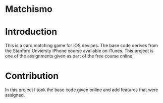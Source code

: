 # Matchismo

# Introduction
This is a card matching game for iOS devices. The base code derives from the Stanford Unviersty iPhone course available on iTunes. This project is one of the assignments given as part of the free course online.

# Contribution
In this project I took the base code given online and add features that were assigned.
